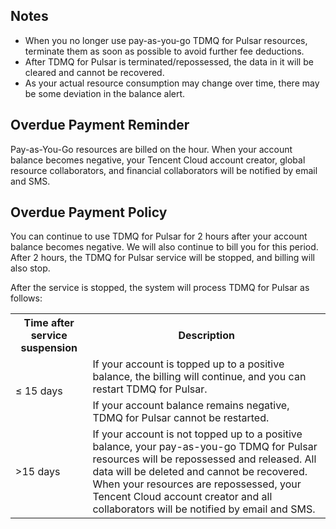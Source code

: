 
## Notes

- When you no longer use pay-as-you-go TDMQ for Pulsar resources, terminate them as soon as possible to avoid further fee deductions.
- After TDMQ for Pulsar is terminated/repossessed, the data in it will be cleared and cannot be recovered.
- As your actual resource consumption may change over time, there may be some deviation in the balance alert.

## Overdue Payment Reminder

Pay-as-You-Go resources are billed on the hour. When your account balance becomes negative, your Tencent Cloud account creator, global resource collaborators, and financial collaborators will be notified by email and SMS.

## Overdue Payment Policy

You can continue to use TDMQ for Pulsar for 2 hours after your account balance becomes negative. We will also continue to bill you for this period. After 2 hours, the TDMQ for Pulsar service will be stopped, and billing will also stop.

After the service is stopped, the system will process TDMQ for Pulsar as follows:


<table><tr>
<th>Time after service suspension</th>
<th>Description</th>
</tr><tr>
<td rowspan="2">≤ 15 days</td>
<td>If your account is topped up to a positive balance, the billing will continue, and you can restart TDMQ for Pulsar.</td>
</tr><tr>
<td>If your account balance remains negative, TDMQ for Pulsar cannot be restarted.</td>
</tr><tr>
<td>>15 days</td>
<td>If your account is not topped up to a positive balance, your pay-as-you-go TDMQ for Pulsar resources will be repossessed and released. All data will be deleted and cannot be recovered. When your resources are repossessed, your Tencent Cloud account creator and all collaborators will be notified by email and SMS.</td>
</tr></table>

